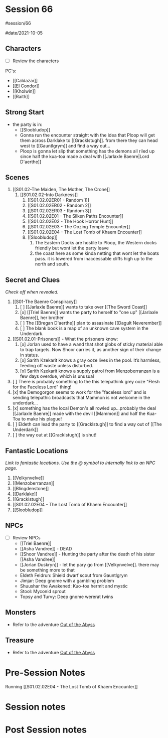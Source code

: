 # Session 66
#session/66

#date/2021-10-05
## Characters

- [ ]  Review the characters

PC's:
- [[Caldazar]]
- [[El Condor]]
- [[Kholwin]]
- [[Raith]]

## Strong Start
- the party is in:
  - [[Sloobludop]]
  - Gonna run the encounter straight with the idea that Ploop will get them across Darklake to [[Gracklstugh]]. from there they can head west to [[Gauntlgrym]] and find a way out...
  - Ploop is gonna let slip that something has the demons all riled up since half the kua-toa made a deal with [[Jarlaxle Baenre|Lord D'aerthe]]

## Scenes
1. [[S01.02-The Maiden, The Mother, The Crone]]
    1. [[S01.02.02-Into Darkness]]
        1. [[S01.02.02ER01 - Random 1]]
        1. [[S01.02.02ER02 - Random 2]]
        1. [[S01.02.02ER03 - Random 3]]
        1. [[S01.02.02E01 - The Silken Paths Encounter]]
        1. [[S01.02.02E02 - The Hook Horror Hunt]]
        1. [[S01.02.02E03 - The Oozing Temple Encounter]]
        1. [[S01.02.02E04 - The Lost Tomb of Khaem Encounter]]
        1. [[Sloobludop]]
            1. The Eastern Docks are hostile to Ploop, the Western docks friendly but wont let the party leave
            1. the coast here as some kinda netting that wont let the boats pass. it is lowered from inaccessable cliffs high up to the north and south.


## Secret and Clues

*Check off when revealed.*

1. [[S01-The Baenre Conspiracy]]
    1. [ ] [[Jarlaxle Baenre]] wants to take over [[The Sword Coast]]
    1. [x] [[Triel Baenre]] wants the party to herself to "one up" [[Jarlaxle Baenre]], her brother
    1. [ ] The [[Bregan D'aerthe]] plan to assasinate [[Dagult Neverember]]
    1. [ ] The blank book is a map of an unknown cave system in the Underdark.
1. [[S01.02.01-Prisoners]] - What the prisoners know:
    1. [x] Jorlan used to have a wand that shot globs of sticky material able to trap targets. Now Shoor carries it, as another sign of their change in status.
    1. [x] Sarith Kzekarit knows a gray ooze lives in the pool. It’s harmless, feeding off waste unless disturbed.
    1. [x] Sarith Kzekarit knows a supply patrol from Menzoberranzan is a few days overdue, which is unusual
1. [ ] There is probably something to the this telepathink grey ooze "Flesh for the Faceless Lord" thing!
  1. [x] the Demogorgon seems to work for the "faceless lord" and is sending telepathic broadcasts that Mammon is not welcome in the underdark...
1. [x] something has the local Demon's all rowled up...probably the deal [[Jarlaxle Baenre]] made with the devil [[Mammon]] and half the Kua-Toa to make his plague!
1. [ ] Eldeth can lead the party to [[Gracklstugh]] to find a way out of [[The Underdark]]
1. [ ] the way out at [[Gracklstugh]] is shut!
## Fantastic Locations

*Link to fantastic locations. Use the @ symbol to internally link to an NPC page.*

1. [[Velkynvelve]]
1. [[Menzoberranzan]]
1. [[Blingdenstone]]
1. [[Darklake]]
1. [[Gracklstugh]]
1. [[S01.02.02E04 - The Lost Tomb of Khaem Encounter]]
1. [[Sloobludop]]

## NPCs

- [ ]  Review NPCs
    - [[Triel Baenre]]
    - [[Asha Vandree]] - DEAD
    - [[Shoor Vandree]] - Hunting the party after the death of his sister [[Asha Vandree]]
    - [[Jorlan Duskryn]] - let the pary go from [[Velkynvelve]]. there may be something more to that
    - Eldeth Feldrun: Shield dwarf scout from Gauntlgrym
    - Jimjar: Deep gnome with a gambling problem
    - Shuushar the Awakened: Kuo-toa hermit and mystic
    - Stool: Myconid sprout
    - Topsy and Turvy: Deep gnome wererat twins



## Monsters
- Refer to the adventure [Out of the Abyss](https://www.dndbeyond.com/sources/oota)

## Treasure
- Refer to the adventure [Out of the Abyss](https://www.dndbeyond.com/sources/oota)

# Pre-Session Notes
Running [[S01.02.02E04 - The Lost Tomb of Khaem Encounter]]
# Session notes
# Post Session notes